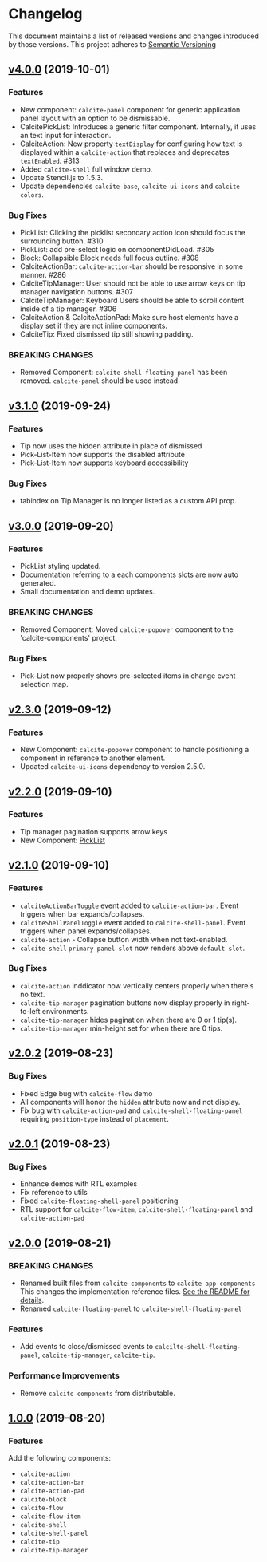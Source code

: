 # Changelog

This document maintains a list of released versions and changes introduced by those versions.
This project adheres to [Semantic Versioning](https://semver.org/spec/v2.0.0.html)

## [v4.0.0](https://github.com/Esri/calcite-app-components/tree/v4.0.0) (2019-10-01)

### Features

- New component: `calcite-panel` component for generic application panel layout with an option to be dismissable.
- CalcitePickList: Introduces a generic filter component. Internally, it uses an text input for interaction.
- CalciteAction: New property `textDisplay` for configuring how text is displayed within a `calcite-action` that replaces and deprecates `textEnabled`. #313
- Added `calcite-shell` full window demo.
- Update Stencil.js to 1.5.3.
- Update dependencies `calcite-base`, `calcite-ui-icons` and `calcite-colors`.

### Bug Fixes

- PickList: Clicking the picklist secondary action icon should focus the surrounding button. #310
- PickList: add pre-select logic on componentDidLoad. #305
- Block: Collapsible Block needs full focus outline. #308
- CalciteActionBar: `calcite-action-bar` should be responsive in some manner. #286
- CalciteTipManager: User should not be able to use arrow keys on tip manager navigation buttons. #307
- CalciteTipManager: Keyboard Users should be able to scroll content inside of a tip manager. #306
- CalciteAction & CalciteActionPad: Make sure host elements have a display set if they are not inline components.
- CalciteTip: Fixed dismissed tip still showing padding.

### BREAKING CHANGES

- Removed Component: `calcite-shell-floating-panel` has been removed. `calcite-panel` should be used instead.

## [v3.1.0](https://github.com/Esri/calcite-app-components/tree/v3.1.0) (2019-09-24)

### Features

- Tip now uses the hidden attribute in place of dismissed
- Pick-List-Item now supports the disabled attribute
- Pick-List-Item now supports keyboard accessibility

### Bug Fixes

- tabindex on Tip Manager is no longer listed as a custom API prop.

## [v3.0.0](https://github.com/Esri/calcite-app-components/tree/v3.0.0) (2019-09-20)

### Features

- PickList styling updated.
- Documentation referring to a each components slots are now auto generated.
- Small documentation and demo updates.

### BREAKING CHANGES

- Removed Component: Moved `calcite-popover` component to the 'calcite-components' project.

### Bug Fixes

- Pick-List now properly shows pre-selected items in change event selection map.

## [v2.3.0](https://github.com/Esri/calcite-app-components/tree/v2.3.0) (2019-09-12)

### Features

- New Component: `calcite-popover` component to handle positioning a component in reference to another element.
- Updated `calcite-ui-icons` dependency to version 2.5.0.

## [v2.2.0](https://github.com/Esri/calcite-app-components/tree/v2.2.0) (2019-09-10)

### Features

- Tip manager pagination supports arrow keys
- New Component: [PickList](./src/components/calcite-pick-list/readme.md)

## [v2.1.0](https://github.com/Esri/calcite-app-components/tree/v2.1.0) (2019-09-10)

### Features

- `calciteActionBarToggle` event added to `calcite-action-bar`. Event triggers when bar expands/collapses.
- `calciteShellPanelToggle` event added to `calcite-shell-panel`. Event triggers when panel expands/collapses.
- `calcite-action` - Collapse button width when not text-enabled.
- `calcite-shell` `primary panel slot` now renders above `default slot`.

### Bug Fixes

- `calcite-action` inddicator now vertically centers properly when there's no text.
- `calcite-tip-manager` pagination buttons now display properly in right-to-left environments.
- `calcite-tip-manager` hides pagination when there are 0 or 1 tip(s).
- `calcite-tip-manager` min-height set for when there are 0 tips.

## [v2.0.2](https://github.com/Esri/calcite-app-components/tree/v2.0.2) (2019-08-23)

### Bug Fixes

- Fixed Edge bug with `calcite-flow` demo
- All components will honor the `hidden` attribute now and not display.
- Fix bug with `calcite-action-pad` and `calcite-shell-floating-panel` requiring `position-type` instead of `placement`.

## [v2.0.1](https://github.com/Esri/calcite-app-components/tree/v2.0.1) (2019-08-23)

### Bug Fixes

- Enhance demos with RTL examples
- Fix reference to utils
- Fixed `calcite-floating-shell-panel` positioning
- RTL support for `calcite-flow-item`, `calcite-shell-floating-panel` and `calcite-action-pad`

## [v2.0.0](https://github.com/Esri/calcite-app-components/tree/v2.0.0) (2019-08-21)

### BREAKING CHANGES

- Renamed built files from `calcite-components` to `calcite-app-components`
  This changes the implementation reference files. [See the README for details](https://github.com/Esri/calcite-app-components/blob/v2.0.0/README.md#installation).
- Renamed `calcite-floating-panel` to `calcite-shell-floating-panel`

### Features

- Add events to close/dismissed events to `calcilte-shell-floating-panel`, `calcite-tip-manager`, `calcite-tip`.

### Performance Improvements

- Remove `calcite-components` from distributable.

## [1.0.0](https://github.com/Esri/calcite-app-components/tree/v1.0.0) (2019-08-20)

### Features

Add the following components:

- `calcite-action`
- `calcite-action-bar`
- `calcite-action-pad`
- `calcite-block`
- `calcite-flow`
- `calcite-flow-item`
- `calcite-shell`
- `calcite-shell-panel`
- `calcite-tip`
- `calcite-tip-manager`
